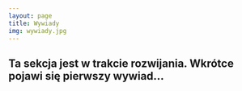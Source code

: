 ```yaml
---
layout: page
title: Wywiady
img: wywiady.jpg
---
```


## Ta sekcja jest w trakcie rozwijania. Wkrótce pojawi się pierwszy wywiad...
